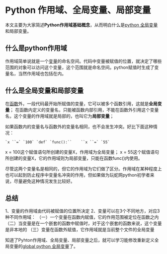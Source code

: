 # Python 作用域、全局变量、局部变量

本文主要为大家简述**Python作用域基础概念**，从而明白什么是[python 全局变量](http://www.iplaypy.com/jinjie/global.html)和局部变量。

## 什么是python作用域

作用域简单说就是一个[变量](http://www.iplaypy.com/jichu/var.html)的命名空间。代码中变量被赋值的位置，就决定了哪些范围的对象可以访问这个变量，这个范围就是命名空间。python赋值时生成了变量名，当然作用域也包括在内。

## 什么是全局变量和局部变量

在[函数](http://www.iplaypy.com/jichu/function.html)外，一段代码最开始所赋值的变量，它可以被多个函数引用，这就是**全局变量**；
在函数内定义的变量名，只能被函数内部引用，不能在函数外引用这个变量名，这个变量的作用域就是局部的，也叫它为**局部变量**；

如果函数内的变量名与函数外的变量名相同，也不会发生冲突。好比下面这种情况：

```
`x ``=` `100` `def` `func():``    ``x ``=` `55`
```

x = 100这个赋值语句所创建的变量X，作用域为全局变量；
x = 55这个赋值语句所创建的变量X，它的作用域则为局部变量，只能在函数func()内使用。

尽管这两个变量名是相同的，但它的作用域为它们做了区分。作用域在某种程度上也可以起到防止程序中变量名冲突的作用，但如果做为玩蛇网python初学者来说，尽量避免这种情况发生比较好。

## 总结

1、变量的作用域由代码被赋值的位置所决定
2、变量可以在3个不同地方，对应3种不同作用域：
（一）一个变量在函数内赋值，它的作用范围被定位在函数之内
（二）当变量是在一个嵌套的函数中赋值时，对于这个嵌套的函数来说，这个变量是非本地的
（三）变量在函数外赋值，它作用域就是当前整个文件的全局变量

知道了Pyhton作用域、全局变量、局部变量之后，就可以学习能修改重新定义全局变量的[global python 全局变量](http://www.iplaypy.com/jinjie/global.html)了。